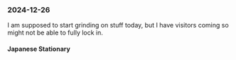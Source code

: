 ### 2024-12-26
I am supposed to start grinding on stuff today, but I have visitors coming so might not be able to fully lock in.

#### Japanese Stationary


